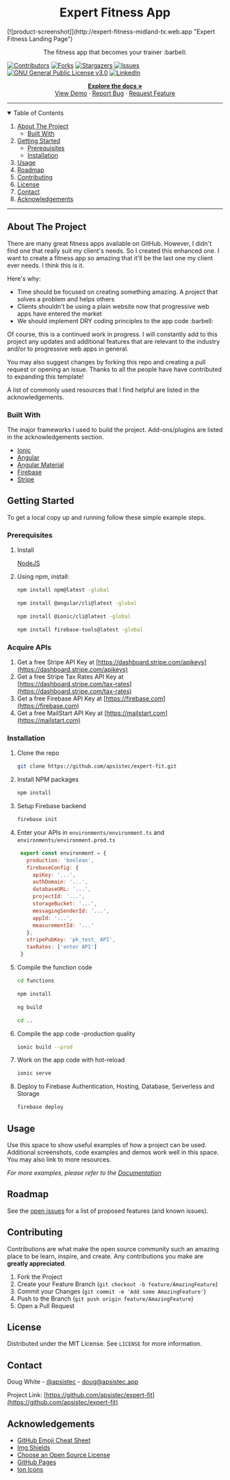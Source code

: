 <h1 align="center">
Expert Fitness App
</h1>
<!-- PROJECT Screenshot -->
[![product-screenshot]](http://expert-fitness-midland-tx.web.app "Expert Fitness
Landing Page")

<p align="center">
The fitness app that becomes your trainer :barbell:

<!-- PROJECT SHIELDS -->
[![Contributors][contributors-shield]][contributors-url]
[![Forks][forks-shield]][forks-url]
[![Stargazers][stars-shield]][stars-url]
[![Issues][issues-shield]][issues-url]
[![GNU General Public License v3.0][license-shield]][license-url]
[![LinkedIn][linkedin-shield]][linkedin-url]

<p align="center">
<a href="https://github.com/apsistec/expert-fit">
<strong>
Explore the docs »
</strong>
</a>
<br />
<a href="https://github.com/apsistec/expert-fit">View Demo</a>
·
<a href="https://github.com/apsistec/expert-fit/issues">Report Bug</a>
·
<a href="https://github.com/apsistec/expert-fit/issues">Request Feature</a>

---

<!-- TABLE OF CONTENTS -->
<details open>
  <summary>Table of Contents</summary>
  <ol>
    <li>
      <a href="#about-the-project">About The Project</a>
      <ul>
        <li><a href="#built-with">Built With</a></li>
      </ul>
    </li>
    <li>
      <a href="#getting-started">Getting Started</a>
      <ul>
        <li><a href="#prerequisites">Prerequisites</a></li>
        <li><a href="#installation">Installation</a></li>
      </ul>
    </li>
    <li><a href="#usage">Usage</a></li>
    <li><a href="#roadmap">Roadmap</a></li>
    <li><a href="#contributing">Contributing</a></li>
    <li><a href="#license">License</a></li>
    <li><a href="#contact">Contact</a></li>
    <li><a href="#acknowledgements">Acknowledgements</a></li>
  </ol>
</details>

---
<!-- ABOUT THE PROJECT -->
## About The Project

There are many great fitness apps available on GitHub.
However, I didn't find one that really suit my client's needs.
So I created this enhanced one.
I want to create a fitness app so amazing that it'll be the last one my client
ever needs.
I think this is it.

Here's why:

* Time should be focused on creating something amazing. A project that solves a
  problem and helps others
* Clients shouldn't be using a plain website now that progressive web apps have
  entered the market
* We should implement DRY coding principles to the app code :barbell:

Of course, this is a continued work in progress. I will constantly add to this
project any updates and additional features that are relevant to the industry
and/or to progressive web apps in general.

You may also suggest changes by forking this repo and creating a pull request or
opening an issue. Thanks to all the people have have contributed to expanding
this template!

A list of commonly used resources that I find helpful are listed in the acknowledgements.

### Built With

The major frameworks I used to build the project. Add-ons/plugins are listed in
the acknowledgements section.

* [Ionic](https://ionicframework.com)
* [Angular](https://angular.io)
* [Angular Material](https://material.angular.io)
* [Firebase](https://firebase.com)
* [Stripe](https://stripe.com)

<!-- GETTING STARTED -->
## Getting Started

To get a local copy up and running follow these simple example steps.

### Prerequisites

1. Install
   <!-- ```http -->
   [NodeJS](https://www.nodejs.com)
2. Using npm, install:

    ```sh
    npm install npm@latest -global
    ```

    ```sh
    npm install @angular/cli@latest -global
    ```

    ```sh
    npm install @ionic/cli@latest -global
    ```

    ```sh
    npm install firebase-tools@latest -global
    ````

### Acquire APIs

1. Get a free Stripe API Key at [https://dashboard.stripe.com/apikeys](https://dashboard.stripe.com/apikeys)
2. Get a free Stripe Tax Rates API Key at [https://dashboard.stripe.com/tax-rates](https://dashboard.stripe.com/tax-rates)
3. Get a free Firebase API Key at [https://firebase.com](https://firebase.com)
4. Get a free MailStart API Key at [https://mailstart.com](https://mailstart.com)

### Installation

1. Clone the repo

   ```sh
   git clone https://github.com/apsistec/expert-fit.git
   ```

2. Install NPM packages

   ```sh
   npm install
   ```

3. Setup Firebase backend

   ```sh
   firebase init
   ```

4. Enter your APIs in `environments/environment.ts` and `environments/environment.prod.ts`

   ```js
    export const environment = {
      production: 'boolean',
      firebaseConfig: {
        apiKey: '...',
        authDomain: '...',
        databaseURL: '...',
        projectId: '...',
        storageBucket: '...',
        messagingSenderId: '...',
        appId: '...',
        measurementId: '...'
      },
      stripePubKey: 'pk_test_ API',
      taxRates: ['enter API']
    }
   ```

5. Compile the function code

   ```sh
   cd functions
   ```

   ```sh
   npm install
   ```

   ```sh
   ng build
   ```

   ```sh
   cd ..
   ```

6. Compile the app code -production quality

   ```sh
   ionic build --prod
   ```

7. Work on the app code with hot-reload

   ```sh
   ionic serve 
   ```

8. Deploy to Firebase Authentication, Hosting, Database, Serverless and Storage

   ```sh
   firebase deploy
   ```

<!-- USAGE EXAMPLES -->
## Usage

Use this space to show useful examples of how a project can be used. Additional screenshots, code examples and demos work well in this space. You may also link to more resources.

_For more examples, please refer to the [Documentation](https://example.com)_

<!-- ROADMAP -->
## Roadmap

See the [open issues](https://github.com/apsistec/expert-fit/issues) for a list of proposed features (and known issues).

<!-- CONTRIBUTING -->
## Contributing

Contributions are what make the open source community such an amazing place to be learn, inspire, and create. Any contributions you make are **greatly appreciated**.

1. Fork the Project
2. Create your Feature Branch (`git checkout -b feature/AmazingFeature`)
3. Commit your Changes (`git commit -m 'Add some AmazingFeature'`)
4. Push to the Branch (`git push origin feature/AmazingFeature`)
5. Open a Pull Request

<!-- LICENSE -->
## License

Distributed under the MIT License. See `LICENSE` for more information.

<!-- CONTACT -->
## Contact

Doug White - [@apsistec](https://twitter.com/apsistec) - doug@apsistec.app

Project Link: [https://github.com/apsistec/expert-fit](https://github.com/apsistec/expert-fit)

<!-- ACKNOWLEDGEMENTS -->
## Acknowledgements

* [GitHub Emoji Cheat Sheet](https://www.webpagefx.com/tools/emoji-cheat-sheet)
* [Img Shields](https://shields.io)
* [Choose an Open Source License](https://choosealicense.com)
* [GitHub Pages](https://pages.github.com)
* [Ion Icons](https://ionicons.com)

<!-- MARKDOWN LINKS & IMAGES -->
[contributors-shield]: https://img.shields.io/github/contributors/apsistec/expert-fit.svg?style=for-the-badge
[contributors-url]: https://github.com/apsistec/expert-fit/graphs/contributors
[forks-shield]: https://img.shields.io/github/forks/apsistec/expert-fit.svg?style=for-the-badge
[forks-url]: https://github.com/apsistec/expert-fit/network/members
[stars-shield]: https://img.shields.io/github/stars/apsistec/expert-fit.svg?style=for-the-badge
[stars-url]: https://github.com/apsistec/expert-fit/stargazers
[issues-shield]: https://img.shields.io/github/issues/apsistec/expert-fit.svg?style=for-the-badge
[issues-url]: https://github.com/apsistec/expert-fit/issues
[license-shield]: https://img.shields.io/github/license/apsistec/expert-fit.svg?style=for-the-badge
[license-url]: https://github.com/apsistec/expert-fit/blob/master/LICENSE.txt
[linkedin-shield]: https://img.shields.io/badge/-LinkedIn-black.svg?style=for-the-badge&logo=linkedin&colorB=555
[linkedin-url]: https://linkedin.com/in/apsistec
[product-screenshot]: src/assets/images/screenshot.png
